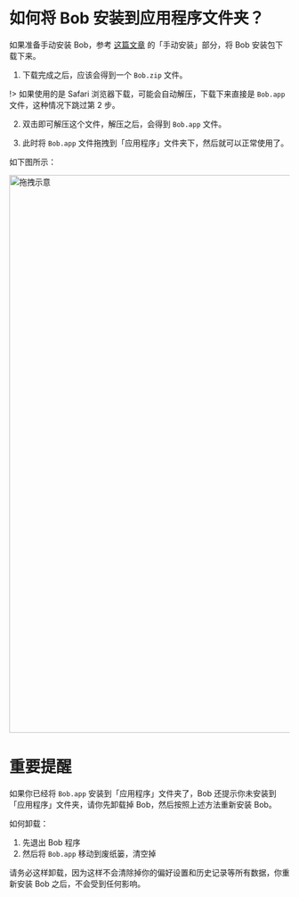 # 如何将 Bob 安装到应用程序文件夹？

如果准备手动安装 Bob，参考 [这篇文章](/general/quickstart/install?id=手动安装) 的「手动安装」部分，将 Bob 安装包下载下来。

1. 下载完成之后，应该会得到一个 `Bob.zip` 文件。

!> 如果使用的是 Safari 浏览器下载，可能会自动解压，下载下来直接是 `Bob.app` 文件，这种情况下跳过第 2 步。

2. 双击即可解压这个文件，解压之后，会得到 `Bob.app` 文件。

3. 此时将 `Bob.app` 文件拖拽到「应用程序」文件夹下，然后就可以正常使用了。

如下图所示：

<img src="https://cdn.jsdelivr.net/gh/ripperhe/oss@master/2022/0115/move-to-applications.jpg" alt="拖拽示意" width=1000 />

# 重要提醒

如果你已经将 `Bob.app` 安装到「应用程序」文件夹了，Bob 还提示你未安装到「应用程序」文件夹，请你先卸载掉 Bob，然后按照上述方法重新安装 Bob。

如何卸载：
1. 先退出 Bob 程序
2. 然后将 `Bob.app` 移动到废纸篓，清空掉

请务必这样卸载，因为这样不会清除掉你的偏好设置和历史记录等所有数据，你重新安装 Bob 之后，不会受到任何影响。